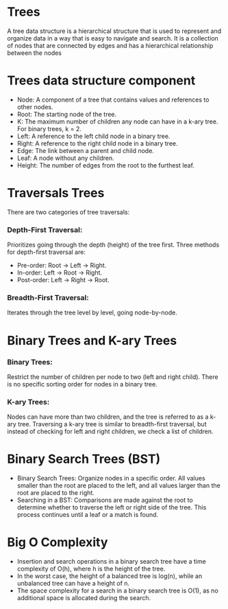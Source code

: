 # Trees 

A tree data structure is a hierarchical structure that is used to represent and organize data in a way that is easy to navigate and search. It is a collection of nodes that are connected by edges and has a hierarchical relationship between the nodes


# Trees data structure component

* Node: A component of a tree that contains values and references to other nodes.
* Root: The starting node of the tree.
* K: The maximum number of children any node can have in a k-ary tree. For binary trees, k = 2.
* Left: A reference to the left child node in a binary tree.
* Right: A reference to the right child node in a binary tree.
* Edge: The link between a parent and child node.
* Leaf: A node without any children.
* Height: The number of edges from the root to the furthest leaf.


# Traversals Trees
There are two categories of tree traversals:

### Depth-First Traversal: 

Prioritizes going through the depth (height) of the tree first. Three methods for depth-first traversal are:
* Pre-order: Root -> Left -> Right.
* In-order: Left -> Root -> Right.
* Post-order: Left -> Right -> Root.

### Breadth-First Traversal:

Iterates through the tree level by level, going node-by-node.


# Binary Trees and K-ary Trees

### Binary Trees:

Restrict the number of children per node to two (left and right child). There is no specific sorting order for nodes in a binary tree.
### K-ary Trees:

Nodes can have more than two children, and the tree is referred to as a k-ary tree. Traversing a k-ary tree is similar to breadth-first traversal, but instead of checking for left and right children, we check a list of children.

# Binary Search Trees (BST)

* Binary Search Trees: Organize nodes in a specific order. All values smaller than the root are placed to the left, and all values larger than the root are placed to the right.
* Searching in a BST: Comparisons are made against the root to determine whether to traverse the left or right side of the tree. This process continues until a leaf or a match is found.

# Big O Complexity
* Insertion and search operations in a binary search tree have a time complexity of O(h), where h is the height of the tree.
* In the worst case, the height of a balanced tree is log(n), while an unbalanced tree can have a height of n.
* The space complexity for a search in a binary search tree is O(1), as no additional space is allocated during the search.
